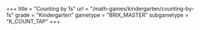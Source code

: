 +++
title = "Counting by 1s"
url = "/math-games/kindergarten/counting-by-1s"
grade = "Kindergarten"
gametype = "BRIX_MASTER"
subgametype = "K_COUNT_TAP"
+++